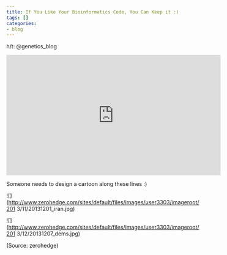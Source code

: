 ```yaml
---
title: If You Like Your Bioinformatics Code, You Can Keep it :)
tags: []
categories:
- blog
---
```

h/t: @genetics_blog
<!--more-->

<iframe width="560" height="315" src="http://www.youtube.com/embed/6XvmhE1J9PY" frameborder="0"> </iframe>

Someone needs to design a cartoon along these lines :)

![](http://www.zerohedge.com/sites/default/files/images/user3303/imageroot/201
3/11/20131201_iran.jpg)

![](http://www.zerohedge.com/sites/default/files/images/user3303/imageroot/201
3/12/20131207_dems.jpg)

(Source: zerohedge)

